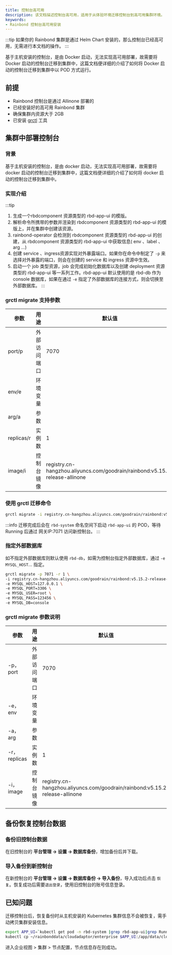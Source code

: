 ```yaml
---
title: 控制台高可用
description: 该文档描述控制台高可用，适用于从体验环境迁移控制台到高可用集群环境。
keywords:
- Rainbond 控制台高可用安装
---
```


:::tip
如果你的 Rainbond 集群是通过 Helm Chart 安装的，那么控制台已经高可用，无需进行本文档的操作。
:::

基于主机安装的控制台，是由 Docker 启动，无法实现高可用部署，故需要将 Docker 启动的控制台迁移到集群中，这篇文档便详细的介绍了如何将 Docker 启动的控制台迁移到集群中以 POD 方式运行。
## 前提

* Rainbond 控制台是通过 Allinone 部署的
* 已经安装好的高可用 Rainbond 集群
* 确保集群内资源大于 2GB
* 已安装 [grctl](/docs/ops-guide/tools/grctl) 工具

## 集群中部署控制台

### 背景

基于主机安装的控制台，是由 docker 启动，无法实现高可用部署，故需要将 docker 启动的控制台迁移到集群中，这篇文档便详细的介绍了如何将 docker 启动的控制台迁移到集群中。
### 实现介绍

:::tip
1. 生成一个rbdcomponent 资源类型的 rbd-app-ui 的模版。
2. 解析命令所携带的参数并渲染到 rbdcomponent 资源类型的 rbd-app-ui 的模版上，并在集群中创建该资源。
3. rainbond-operator 会检测到 rbdcomponent 资源类型的 rbd-app-ui 的创建，从 rbdcomponent 资源类型的 rbd-app-ui 中获取信息( env 、label 、arg ...)
4. 创建 service 、ingress资源实现对外暴露端口。如果你在命令中制定了 `-p` 来选择对外暴露的端口，则会在创建的 service 和 ingress 资源中生效。
5. 启动一个 job 类型资源，job 会完成初始化数据库以及创建 deployment 资源类型的 rbd-app-ui 等一系列工作。rbd-app-ui 默认使用的是 rbd-db 作为 console 数据库，如果在通过 `-e` 指定了外部数据库的连接方式，则会切换至外部数据库。
:::

### grctl migrate 支持参数

| 参数                      |        用途         | 默认值                                                                          |
| ------------------------ | --------------------|------------------------------------------------------------------------------|
| port/p                   |     外部访问端口       | 7070                                                                         |
| env/e                   |        环境变量        |                                                                              |
| arg/a                   |         参数           |                                                                              |
| replicas/r              |         实例数         | 1                                                                            |
| image/i                 |       控制台镜像       | registry.cn-hangzhou.aliyuncs.com/goodrain/rainbond:v5.15.2-release-allinone |

### 使用 grctl 迁移命令

```bash
grctl migrate -i registry.cn-hangzhou.aliyuncs.com/goodrain/rainbond:v5.15.2-release-allinone -p 7071 -r 1

```
:::info
迁移完成后会在 `rbd-system` 命名空间下启动 `rbd-app-ui` 的 POD，等待 Running 后通过 网关IP:7071 访问新控制台。
:::

### 指定外部数据库

如不指定外部数据库则默认使用 `rbd-db`，如需为控制台指定外部数据库，通过 `-e MYSQL_HOST`... 指定。

```bash
grctl migrate -p 7071 -r 1 \
-i registry.cn-hangzhou.aliyuncs.com/goodrain/rainbond:v5.15.2-release-allinone \
-e MYSQL_HOST=127.0.0.1 \
-e MYSQL_PORT=3306 \
-e MYSQL_USER=root \
-e MYSQL_PASS=123456 \
-e MYSQL_DB=console
```
### grctl migrate 参数说明

| 参数                      |        用途         | 默认值                                                                          |
| ------------------------ | --------------------|------------------------------------------------------------------------------|
| -p，port                  |     外部访问端口       | 7070                                                                         |
| -e，env                   |        环境变量        |                                                                              |
| -a，arg               |         参数           |                                                                              |
| -r，replicas              |         实例数         | 1                                                                            |
| -i，image               |       控制台镜像       | registry.cn-hangzhou.aliyuncs.com/goodrain/rainbond:v5.15.2-release-allinone |


## 备份恢复控制台数据

### 备份旧控制台数据

在旧控制台的 **平台管理 -> 设置 -> 数据库备份**，增加备份后并下载。

### 导入备份到新控制台

在新控制台的 **平台管理 -> 设置 -> 数据库备份 -> 导入备份**，导入成功后点击 `恢复`。恢复成功后需要`退出登录`，使用旧控制台的账号信息登录。

## 已知问题

迁移控制台后，恢复备份时从主机安装的 Kubernetes 集群信息不会被恢复，需手动拷贝集群安装信息。

```bash
export APP_UI=`kubectl get pod -n rbd-system |grep rbd-app-ui|grep Running|awk '{print $1}'`
kubectl cp ~/rainbonddata/cloudadaptor/enterprise $APP_UI:/app/data/cloudadaptor -n rbd-system
```

进入企业视图  > 集群 > 节点配置，节点信息存在则成功。